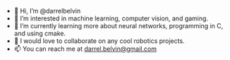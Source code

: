 - 👋 Hi, I’m @darrelbelvin
- 👀 I’m interested in machine learning, computer vision, and gaming.
- 🌱 I’m currently learning more about neural networks, programming in C, and using cmake.
- 💞️ I would love to collaborate on any cool robotics projects.
- 📫 You can reach me at darrel.belvin@gmail.com
